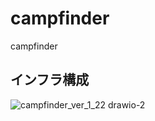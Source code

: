 # campfinder
campfinder

## インフラ構成
![campfinder_ver_1_22 drawio-2](https://github.com/tusmasoma/campfinder/assets/104899572/073b3d49-8c7c-4b9f-9227-e4a6a99dee39)

